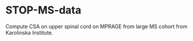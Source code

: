 # STOP-MS-data
Compute CSA on upper spinal cord on MPRAGE from large MS cohort from Karolinska Institute. 

